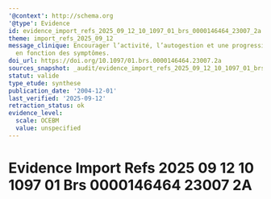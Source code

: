```yaml
---
'@context': http://schema.org
'@type': Evidence
id: evidence_import_refs_2025_09_12_10_1097_01_brs_0000146464_23007_2a
theme: import_refs_2025_09_12
message_clinique: Encourager l’activité, l’autogestion et une progression graduée
  en fonction des symptômes.
doi_url: https://doi.org/10.1097/01.brs.0000146464.23007.2a
sources_snapshot: _audit/evidence_import_refs_2025_09_12_10_1097_01_brs_0000146464_23007_2a.json
statut: valide
type_etude: synthese
publication_date: '2004-12-01'
last_verified: '2025-09-12'
retraction_status: ok
evidence_level:
  scale: OCEBM
  value: unspecified
---
```

# Evidence Import Refs 2025 09 12 10 1097 01 Brs 0000146464 23007 2A

